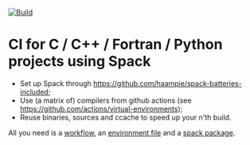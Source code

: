 [![Build](https://github.com/haampie-spack/ci-example-2/actions/workflows/ci.yaml/badge.svg)](https://github.com/haampie-spack/ci-example-2/actions/workflows/ci.yaml)

# CI for C / C++ / Fortran / Python projects using Spack

- Set up Spack through https://github.com/haampie/spack-batteries-included;
- Use (a matrix of) compilers from github actions (see https://github.com/actions/virtual-environments);
- Reuse binaries, sources and ccache to speed up your n'th build.

All you need is a [workflow](.github/workflows/ci.yaml), an [environment file](tools/environments/ci/spack.yaml) and a [spack package](tools/spack/packages/mypkg/package.py).
